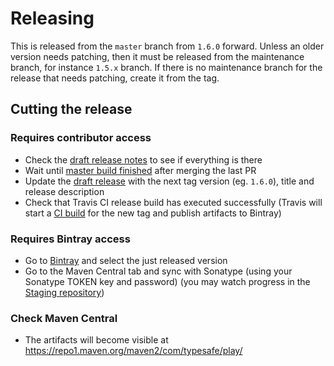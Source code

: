 # Releasing

This is released from the `master` branch from `1.6.0` forward. Unless an older version needs patching, then it must be released from the maintenance branch, for instance `1.5.x` branch. If there is no maintenance branch for the release that needs patching, create it from the tag.

## Cutting the release

### Requires contributor access

- Check the [draft release notes](https://github.com/playframework/twirl/releases) to see if everything is there
- Wait until [master build finished](https://travis-ci.com/github/playframework/twirl/builds) after merging the last PR
- Update the [draft release](https://github.com/playframework/twirl/releases) with the next tag version (eg. `1.6.0`), title and release description
- Check that Travis CI release build has executed successfully (Travis will start a [CI build](https://travis-ci.com/github/playframework/twirl/builds) for the new tag and publish artifacts to Bintray)

### Requires Bintray access

- Go to [Bintray](https://bintray.com/playframework/maven/twirl) and select the just released version
- Go to the Maven Central tab and sync with Sonatype (using your Sonatype TOKEN key and password) (you may watch progress in the [Staging repository](https://oss.sonatype.org/#stagingRepositories))

### Check Maven Central

- The artifacts will become visible at https://repo1.maven.org/maven2/com/typesafe/play/ 